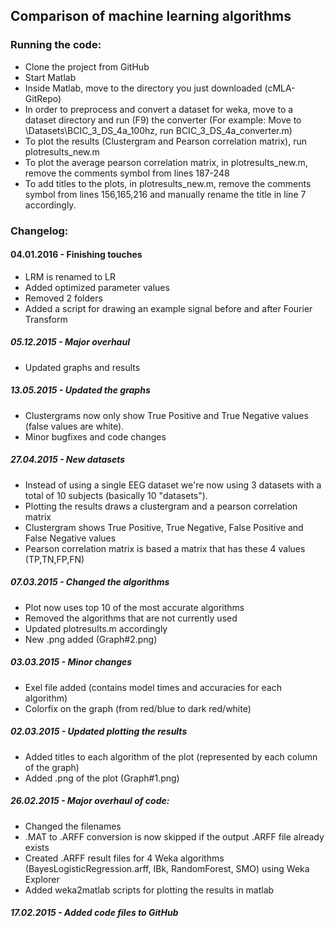 ## Comparison of machine learning algorithms

### Running the code:

* Clone the project from GitHub
* Start Matlab
* Inside Matlab, move to the directory you just downloaded (cMLA-GitRepo)
* In order to preprocess and convert a dataset for weka, move to a dataset directory and run (F9) the converter 
(For example: Move to \Datasets\BCIC_3_DS_4a_100hz\, run BCIC_3_DS_4a_converter.m)
* To plot the results (Clustergram and Pearson correlation matrix), run plotresults_new.m
* To plot the average pearson correlation matrix, in plotresults_new.m, remove the comments symbol from lines 187-248
* To add titles to the plots, in plotresults_new.m, remove the comments symbol from lines 156,165,216 and manually rename the title in line 7 accordingly.

### Changelog:

#### 04.01.2016 - Finishing touches
*  LRM is renamed to LR
*  Added optimized parameter values
*  Removed 2 folders
*  Added a script for drawing an example signal before and after Fourier Transform

##### 05.12.2015 - Major overhaul
*  Updated graphs and results

##### 13.05.2015 - Updated the graphs
* Clustergrams now only show True Positive and True Negative values (false values are white).
* Minor bugfixes and code changes

##### 27.04.2015 - New datasets

* Instead of using a single EEG dataset we're now using 3 datasets with a total of 10 subjects (basically 10 "datasets").
* Plotting the results draws a clustergram and a pearson correlation matrix
* Clustergram shows True Positive, True Negative, False Positive and False Negative values
* Pearson correlation matrix is based a matrix that has these 4 values (TP,TN,FP,FN)

##### 07.03.2015 - Changed the algorithms

* Plot now uses top 10 of the most accurate algorithms
* Removed the algorithms that are not currently used
* Updated plotresults.m accordingly
* New .png added (Graph#2.png)

##### 03.03.2015 - Minor changes

* Exel file added (contains model times and accuracies for each algorithm)
* Colorfix on the graph (from red/blue to dark red/white)

##### 02.03.2015 - Updated plotting the results

* Added titles to each algorithm of the plot (represented by each column of the graph)
* Added .png of the plot (Graph#1.png)

##### 26.02.2015 - Major overhaul of code:

* Changed the filenames
* .MAT to .ARFF conversion is now skipped if the output .ARFF file already exists
* Created .ARFF result files for 4 Weka algorithms (BayesLogisticRegression.arff, IBk, RandomForest, SMO) using Weka Explorer
* Added weka2matlab scripts for plotting the results in matlab

##### 17.02.2015 - Added code files to GitHub

